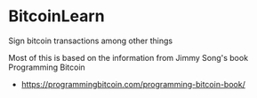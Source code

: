 # BitcoinLearn
Sign bitcoin transactions among other things

Most of this is based on the information from Jimmy Song's book Programming Bitcoin
- https://programmingbitcoin.com/programming-bitcoin-book/

